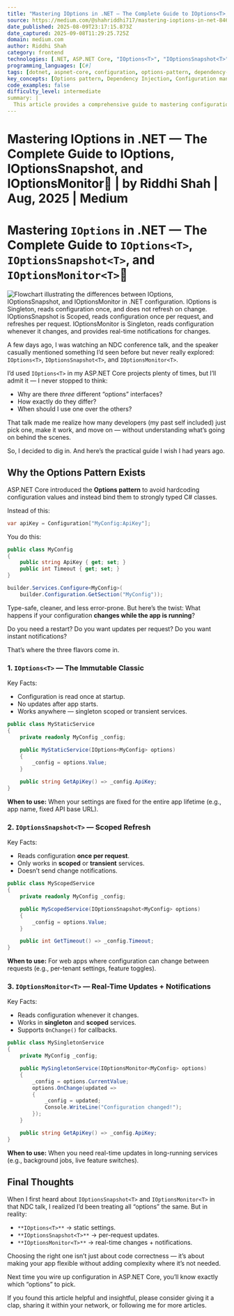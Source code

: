```yaml
---
title: "Mastering IOptions in .NET — The Complete Guide to IOptions<T>, IOptionsSnapshot<T>, and IOptionsMonitor<T>🚀 | by Riddhi Shah | Aug, 2025 | Medium"
source: https://medium.com/@shahriddhi717/mastering-ioptions-in-net-84672704001a
date_published: 2025-08-09T23:17:15.873Z
date_captured: 2025-09-08T11:29:25.725Z
domain: medium.com
author: Riddhi Shah
category: frontend
technologies: [.NET, ASP.NET Core, "IOptions<T>", "IOptionsSnapshot<T>", "IOptionsMonitor<T>"]
programming_languages: [C#]
tags: [dotnet, aspnet-core, configuration, options-pattern, dependency-injection, service-lifetimes, real-time-updates, configuration-management]
key_concepts: [Options pattern, Dependency Injection, Configuration management, Service lifetimes, Real-time configuration updates, Strongly typed configuration, Configuration change notifications]
code_examples: false
difficulty_level: intermediate
summary: |
  This article provides a comprehensive guide to mastering configuration management in .NET using the Options pattern. It delves into the distinctions between `IOptions<T>`, `IOptionsSnapshot<T>`, and `IOptionsMonitor<T>`, explaining their unique behaviors regarding configuration loading and refresh mechanisms. The author clarifies when to use each interface based on whether configuration needs to be static, updated per request, or updated in real-time with notifications. Through practical examples, the guide helps developers make informed decisions for building flexible and robust ASP.NET Core applications.
---
```

# Mastering IOptions in .NET — The Complete Guide to IOptions<T>, IOptionsSnapshot<T>, and IOptionsMonitor<T>🚀 | by Riddhi Shah | Aug, 2025 | Medium

# Mastering `IOptions` in .NET — The Complete Guide to `IOptions<T>`, `IOptionsSnapshot<T>`, and `IOptionsMonitor<T>`🚀

![Flowchart illustrating the differences between IOptions<T>, IOptionsSnapshot<T>, and IOptionsMonitor<T> in .NET configuration. IOptions<T> is Singleton, reads configuration once, and does not refresh on change. IOptionsSnapshot<T> is Scoped, reads configuration once per request, and refreshes per request. IOptionsMonitor<T> is Singleton, reads configuration whenever it changes, and provides real-time notifications for changes.](https://miro.medium.com/v2/resize:fit:700/1*IeApiywjzEG0LvJ2tOBzHQ.png)

A few days ago, I was watching an NDC conference talk, and the speaker casually mentioned something I’d seen before but never really explored: `IOptions<T>`, `IOptionsSnapshot<T>`, and `IOptionsMonitor<T>`.

I’d used `IOptions<T>` in my ASP.NET Core projects plenty of times, but I’ll admit it — I never stopped to think:

*   Why are there _three_ different “options” interfaces?
*   How exactly do they differ?
*   When should I use one over the others?

That talk made me realize how many developers (my past self included) just pick one, make it work, and move on — without understanding what’s going on behind the scenes.

So, I decided to dig in. And here’s the practical guide I wish I had years ago.

## Why the Options Pattern Exists

ASP.NET Core introduced the **Options pattern** to avoid hardcoding configuration values and instead bind them to strongly typed C# classes.

Instead of this:

```csharp
var apiKey = Configuration["MyConfig:ApiKey"];
```

You do this:

```csharp
public class MyConfig
{
    public string ApiKey { get; set; }
    public int Timeout { get; set; }
}

builder.Services.Configure<MyConfig>(
    builder.Configuration.GetSection("MyConfig"));
```

Type-safe, cleaner, and less error-prone. But here’s the twist:
What happens if your configuration **changes while the app is running**?

Do you need a restart?
Do you want updates per request?
Do you want instant notifications?

That’s where the three flavors come in.

### 1. `IOptions<T>` — The Immutable Classic

Key Facts:

*   Configuration is read once at startup.
*   No updates after app starts.
*   Works anywhere — singleton scoped or transient services.

```csharp
public class MyStaticService
{
    private readonly MyConfig _config;

    public MyStaticService(IOptions<MyConfig> options)
    {
        _config = options.Value;
    }

    public string GetApiKey() => _config.ApiKey;
}
```

**When to use:**
When your settings are fixed for the entire app lifetime (e.g., app name, fixed API base URL).

### 2. `IOptionsSnapshot<T>` — Scoped Refresh

Key Facts:

*   Reads configuration **once per request**.
*   Only works in **scoped** or **transient** services.
*   Doesn’t send change notifications.

```csharp
public class MyScopedService
{
    private readonly MyConfig _config;

    public MyScopedService(IOptionsSnapshot<MyConfig> options)
    {
        _config = options.Value;
    }

    public int GetTimeout() => _config.Timeout;
}
```

**When to use:**
For web apps where configuration can change between requests (e.g., per-tenant settings, feature toggles).

### 3. `IOptionsMonitor<T>` — Real-Time Updates + Notifications

Key Facts:

*   Reads configuration whenever it changes.
*   Works in **singleton** and **scoped** services.
*   Supports `OnChange()` for callbacks.

```csharp
public class MySingletonService
{
    private MyConfig _config;

    public MySingletonService(IOptionsMonitor<MyConfig> options)
    {
        _config = options.CurrentValue;
        options.OnChange(updated =>
        {
            _config = updated;
            Console.WriteLine("Configuration changed!");
        });
    }

    public string GetApiKey() => _config.ApiKey;
}
```

**When to use:**
When you need real-time updates in long-running services (e.g., background jobs, live feature switches).

## Final Thoughts

When I first heard about `IOptionsSnapshot<T>` and `IOptionsMonitor<T>` in that NDC talk, I realized I’d been treating all “options” the same. But in reality:

*   `**IOptions<T>**` → static settings.
*   `**IOptionsSnapshot<T>**` → per-request updates.
*   `**IOptionsMonitor<T>**` → real-time changes + notifications.

Choosing the right one isn’t just about code correctness — it’s about making your app flexible without adding complexity where it’s not needed.

Next time you wire up configuration in ASP.NET Core, you’ll know exactly which “options” to pick.

If you found this article helpful and insightful, please consider giving it a clap, sharing it within your network, or following me for more articles.